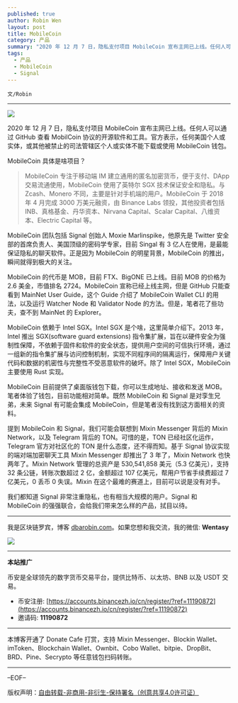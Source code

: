 ```yaml
---
published: true
author: Robin Wen
layout: post
title: MobileCoin
category: 产品
summary: "2020 年 12 月 7 日，隐私支付项目 MobileCoin 宣布主网已上线。任何人可以通过 GitHub 查看 MobilCoin 协议的开源软件和工具。官方表示，任何美国个人或实体，或其他被禁止的司法管辖区个人或实体不能下载或使用 MobileCoin 钱包。我们都知道 Signal 非常注重隐私，也有相当大规模的用户。Signal 和 MobileCoin 的强强联合，会给我们带来怎么样的产品，拭目以待。"
tags:
  - 产品
  - MobileCoin
  - Signal
---
```


`文/Robin`

***

![](https://cdn.dbarobin.com/yeunyxv.png)

2020 年 12 月 7 日，隐私支付项目 MobileCoin 宣布主网已上线。任何人可以通过 GitHub 查看 MobilCoin 协议的开源软件和工具。官方表示，任何美国个人或实体，或其他被禁止的司法管辖区个人或实体不能下载或使用 MobileCoin 钱包。

MobileCoin 具体是啥项目？

> MobileCoin 专注于移动端 IM 建立通用的匿名加密货币，便于支付、DApp 交易流通使用，MobileCoin 使用了英特尔 SGX 技术保证安全和隐私。与 Zcash、Monero 不同，主要是针对手机端的用户。MobileCoin 于 2018 年 4 月完成 3000 万美元融资，由 Binance Labs 领投，其他投资者包括 INB、真格基金、丹华资本、Nirvana Capital、Scalar Capital、八维资本、Electric Capital 等。

MobileCoin 团队包括 Signal 创始人 Moxie Marlinspike，他原先是 Twitter 安全部的首席负责人、美国顶级的密码学专家，目前 Singal 有 3 亿人在使用，是最能保证隐私的聊天软件。正是因为 MobileCoin 的明星背景，MobileCoin 的推出，瞬间就得到极大的关注。

MobileCoin 的代币是 MOB，目前 FTX、BigONE 已上线。目前 MOB 的价格为 2.6 美金，市值排名 2724。MobileCoin 宣称已经上线主网，但是 GitHub 只能查看到 MainNet User Guide，这个 Guide 介绍了 MobileCoin Wallet CLI 的用法，以及运行 Watcher Node 和 Validator Node 的方法。但是，笔者花了些功夫，查不到 MainNet 的 Explorer。

MobileCoin 依赖于 Intel SGX。Intel SGX 是个啥，这里简单介绍下。2013 年，Intel 推出 SGX(software guard extensions) 指令集扩展，旨在以硬件安全为强制性保障，不依赖于固件和软件的安全状态，提供用户空间的可信执行环境，通过一组新的指令集扩展与访问控制机制，实现不同程序间的隔离运行，保障用户关键代码和数据的机密性与完整性不受恶意软件的破坏。除了 Intel SGX，MobileCoin 主要使用 Rust 实现。

MobileCoin 目前提供了桌面版钱包下载，你可以生成地址、接收和发送 MOB。笔者体验了钱包，目前功能相对简单。既然 MobileCoin 和 Signal 是对孪生兄弟，未来 Signal 有可能会集成 MobileCoin，但是笔者没有找到这方面相关的资料。

提到 MobileCoin 和 Signal，我们可能会联想到 Mixin Messenger 背后的 Mixin Network，以及 Telegram 背后的 TON。可惜的是，TON 已经社区化运作，Telegram 官方对社区化的 TON 是什么态度，还不得而知。基于 Signal 协议实现的端对端加密聊天工具 Mixin Messenger 却推出了 3 年了，Mixin Network 也快两年了。Mixin Network 管理的总资产是 530,541,858 美元（5.3 亿美元），支持 32 条公链，转账次数超过 2 亿，金额超过 107 亿美元，帮用户节省手续费超过 7 亿美元，0 丢币 0 失误。Mixin 在这个最难的赛道上，目前可以说是没有对手。

我们都知道 Signal 非常注重隐私，也有相当大规模的用户。Signal 和 MobileCoin 的强强联合，会给我们带来怎么样的产品，拭目以待。

***

我是区块链罗宾，博客 [dbarobin.com](https://dbarobin.com/)。如果您想和我交流，我的微信: **Wentasy**

![](https://cdn.dbarobin.com/v4yywe2.png)

***

**本站推广**

币安是全球领先的数字货币交易平台，提供比特币、以太坊、BNB 以及 USDT 交易。

* 币安注册: [https://accounts.binancezh.io/cn/register/?ref=11190872](https://accounts.binancezh.io/cn/register/?ref=11190872)
* 邀请码: **11190872**

***

本博客开通了 Donate Cafe 打赏，支持 Mixin Messenger、Blockin Wallet、imToken、Blockchain Wallet、Ownbit、Cobo Wallet、bitpie、DropBit、BRD、Pine、Secrypto 等任意钱包扫码转账。

<center>
    <div class="--donate-button"
         data-button-id="f8b9df0d-af9a-460d-8258-d3f435445075"
    ></div>
</center>

***

–EOF–

版权声明：[自由转载-非商用-非衍生-保持署名（创意共享4.0许可证）](http://creativecommons.org/licenses/by-nc-nd/4.0/deed.zh)